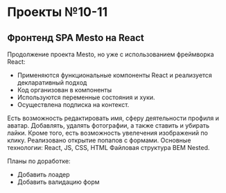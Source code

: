 # Проекты №10-11

## Фронтенд SPA Mesto на React

Продолжение проекта Mesto, но уже с использованием фреймворка React:

- Применяются функциональные компоненты React и реализуется декларативный подход
- Код организован в компоненты
- Используются переменные состояния и хуки.
- Осуществлена подписка на контекст.

Есть возможность редактировать имя, сферу деятельности профиля и аватар. Добавлять, удалять фотографии, а также ставить и убирать лайки. Кроме того, есть возможность увелечения изображений по клику. Реализовано открытие попапов с формами.
Основные технологии:  React, JS, CSS, HTML
Файловая структура BEM Nested.

Планы по доработке:
- Добавить лоадер
- Добавить валидацию форм
